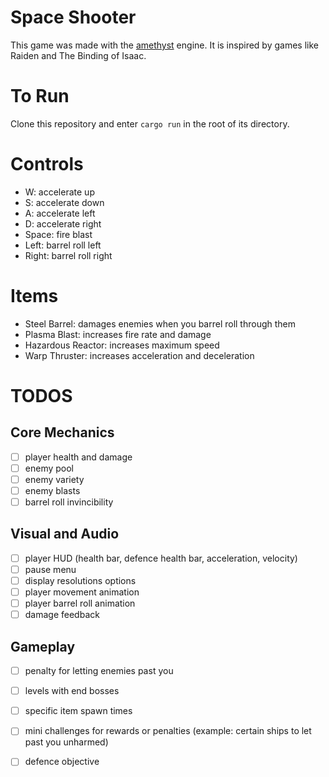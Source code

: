 # Space Shooter

This game was made with the [amethyst](https://amethyst.rs/) engine. It is inspired by games like Raiden and The Binding of Isaac.

# To Run

Clone this repository and enter `cargo run` in the root of its directory.

# Controls

- W: accelerate up
- S: accelerate down
- A: accelerate left
- D: accelerate right
- Space: fire blast
- Left: barrel roll left
- Right: barrel roll right

# Items

- Steel Barrel: damages enemies when you barrel roll through them
- Plasma Blast: increases fire rate and damage
- Hazardous Reactor: increases maximum speed
- Warp Thruster: increases acceleration and deceleration

# TODOS

## Core Mechanics
- [ ] player health and damage
- [ ] enemy pool
- [ ] enemy variety
- [ ] enemy blasts
- [ ] barrel roll invincibility
## Visual and Audio
- [ ] player HUD (health bar, defence health bar, acceleration, velocity)
- [ ] pause menu
- [ ] display resolutions options
- [ ] player movement animation
- [ ] player barrel roll animation
- [ ] damage feedback
## Gameplay
- [ ] penalty for letting enemies past you
- [ ] levels with end bosses
- [ ] specific item spawn times
- [ ] mini challenges for rewards or penalties (example: certain ships to let past you unharmed)
- [ ] defence objective

